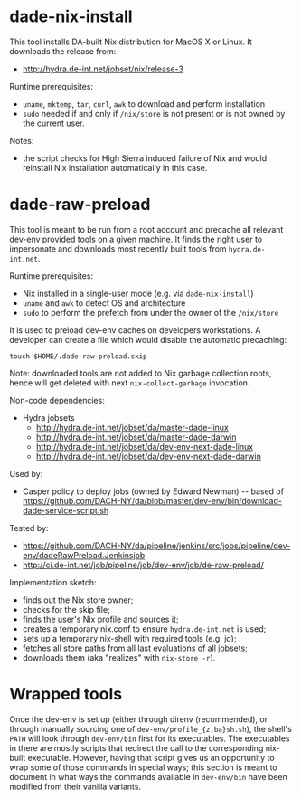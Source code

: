 # dade-nix-install

This tool installs DA-built Nix distribution for MacOS X or Linux. It downloads
the release from:
- http://hydra.de-int.net/jobset/nix/release-3

Runtime prerequisites:
- `uname`, `mktemp`, `tar`, `curl`, `awk` to download and perform installation
- `sudo` needed if and only if `/nix/store` is not present or is not owned by
  the current user.

Notes:
- the script checks for High Sierra induced failure of Nix and would reinstall
  Nix installation automatically in this case.

# dade-raw-preload

This tool is meant to be run from a root account and precache all relevant
dev-env provided tools on a given machine. It finds the right user to
impersonate and downloads most recently built tools from `hydra.de-int.net`.

Runtime prerequisites:
- Nix installed in a single-user mode (e.g. via `dade-nix-install`)
- `uname` and `awk` to detect OS and architecture
- `sudo` to perform the prefetch from under the owner of the `/nix/store`

It is used to preload dev-env caches on developers workstations. A developer can
create a file which would disable the automatic precaching:

    touch $HOME/.dade-raw-preload.skip

Note: downloaded tools are not added to Nix garbage collection roots, hence will
get deleted with next `nix-collect-garbage` invocation.

Non-code dependencies:
- Hydra jobsets
  - http://hydra.de-int.net/jobset/da/master-dade-linux
  - http://hydra.de-int.net/jobset/da/master-dade-darwin
  - http://hydra.de-int.net/jobset/da/dev-env-next-dade-linux
  - http://hydra.de-int.net/jobset/da/dev-env-next-dade-darwin

Used by:
- Casper policy to deploy jobs (owned by Edward Newman)
-- based of https://github.com/DACH-NY/da/blob/master/dev-env/bin/download-dade-service-script.sh

Tested by:
- https://github.com/DACH-NY/da/pipeline/jenkins/src/jobs/pipeline/dev-env/dadeRawPreload.Jenkinsjob
- http://ci.de-int.net/job/pipeline/job/dev-env/job/de-raw-preload/

Implementation sketch:
- finds out the Nix store owner;
- checks for the skip file;
- finds the user's Nix profile and sources it;
- creates a temporary nix.conf to ensure `hydra.de-int.net` is used;
- sets up a temporary nix-shell with required tools (e.g. jq);
- fetches all store paths from all last evaluations of all jobsets;
- downloads them (aka "realizes" with `nix-store -r`).

# Wrapped tools

Once the dev-env is set up (either through direnv (recommended), or through
manually sourcing one of `dev-env/profile_{z,ba}sh.sh`), the shell's `PATH`
will look through `dev-env/bin` first for its executables. The executables in
there are mostly scripts that redirect the call to the corresponding nix-built
executable.  However, having that script gives us an opportunity to wrap some
of those commands in special ways; this section is meant to document in what
ways the commands available in `dev-env/bin` have been modified from their
vanilla variants.
